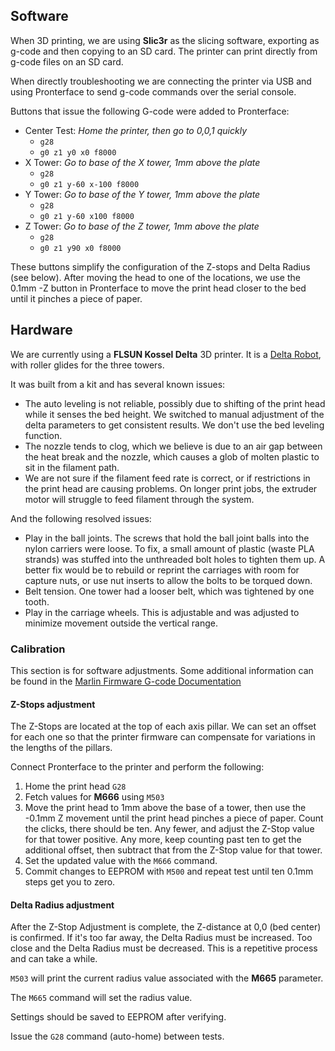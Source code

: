 ## Software

When 3D printing, we are using **Slic3r** as the slicing software, exporting as g-code and then copying to an SD card. The printer can print directly from g-code files on an SD card.

When directly troubleshooting we are connecting the printer via USB and using Pronterface to send g-code commands over the serial console.

Buttons that issue the following G-code were added to Pronterface:

* Center Test: _Home the printer, then go to 0,0,1 quickly_
  * `g28`
  * `g0 z1 y0 x0 f8000`
* X Tower: _Go to base of the X tower, 1mm above the plate_
  * `g28`
  * `g0 z1 y-60 x-100 f8000`
* Y Tower: _Go to base of the Y tower, 1mm above the plate_
  * `g28`
  * `g0 z1 y-60 x100 f8000`
* Z Tower: _Go to base of the Z tower, 1mm above the plate_
  * `g28`
  * `g0 z1 y90 x0 f8000`

These buttons simplify the configuration of the Z-stops and Delta Radius (see below). After moving the head to one of the locations, we use the 0.1mm -Z button in Pronterface to move the print head closer to the bed until it pinches a piece of paper.

## Hardware

We are currently using a **FLSUN Kossel Delta** 3D printer. It is a [Delta Robot](https://en.wikipedia.org/wiki/Delta_robot), with roller glides for the three towers.

It was built from a kit and has several known issues:

- The auto leveling is not reliable, possibly due to shifting of the print head while it senses the bed height. We switched to manual adjustment of the delta parameters to get consistent results. We don't use the bed leveling function.
- The nozzle tends to clog, which we believe is due to an air gap between the heat break and the nozzle, which causes a glob of molten plastic to sit in the filament path.
- We are not sure if the filament feed rate is correct, or if restrictions in the print head are causing problems. On longer print jobs, the extruder motor will struggle to feed filament through the system.

And the following resolved issues:

- Play in the ball joints. The screws that hold the ball joint balls into the nylon carriers were loose. To fix, a small amount of plastic (waste PLA strands) was stuffed into the unthreaded bolt holes to tighten them up. A better fix would be to rebuild or reprint the carriages with room for capture nuts, or use nut inserts to allow the bolts to be torqued down.
- Belt tension. One tower had a looser belt, which was tightened by one tooth.
- Play in the carriage wheels. This is adjustable and was adjusted to minimize movement outside the vertical range.

### Calibration

This section is for software adjustments. Some additional information can be found in the [Marlin Firmware G-code Documentation](https://marlinfw.org/meta/gcode/)

#### Z-Stops adjustment

The Z-Stops are located at the top of each axis pillar. We can set an offset for each one so that the printer firmware can compensate for variations in the lengths of the pillars.

Connect Pronterface to the printer and perform the following:

1. Home the print head `G28`
2. Fetch values for **M666** using `M503`
3. Move the print head to 1mm above the base of a tower, then use the -0.1mm Z movement until the print head pinches a piece of paper. Count the clicks, there should be ten. Any fewer, and adjust the Z-Stop value for that tower positive. Any more, keep counting past ten to get the additional offset, then subtract that from the Z-Stop value for that tower.
4. Set the updated value with the `M666` command.
5. Commit changes to EEPROM with `M500` and repeat test until ten 0.1mm steps get you to zero.

#### Delta Radius adjustment

After the Z-Stop Adjustment is complete, the Z-distance at 0,0 (bed center) is confirmed. If it's too far away, the Delta Radius must be increased. Too close and the Delta Radius must be decreased. This is a repetitive process and can take a while.

`M503` will print the current radius value associated with the **M665** parameter.

The `M665` command will set the radius value.

Settings should be saved to EEPROM after verifying.

Issue the `G28` command (auto-home) between tests. 
